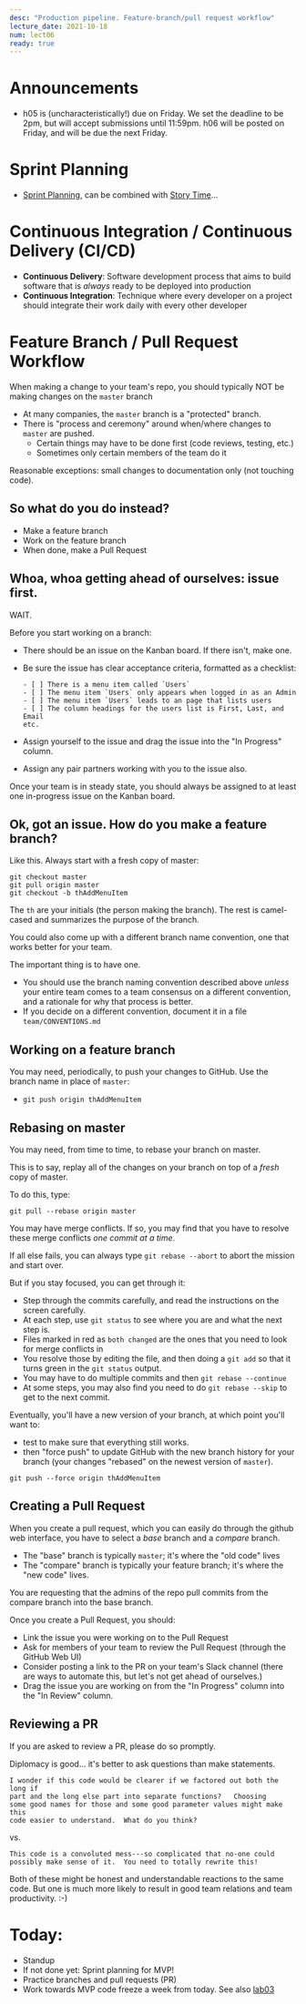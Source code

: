 ```yaml
---
desc: "Production pipeline. Feature-branch/pull request workflow"
lecture_date: 2021-10-18
num: lect06
ready: true
---
```

 
# Announcements
* h05 is (uncharacteristically!) due on Friday. We set the deadline to be 2pm, but will accept submissions until 11:59pm. h06 will be posted on Friday, and will be due the next Friday. 
 
# Sprint Planning
* [Sprint Planning](https://www.agilealliance.org/glossary/sprint-planning), can be combined with [Story Time](https://switchingtoscrum.wordpress.com/2012/11/28/what-are-story-time-meetings-for/)...

# Continuous Integration / Continuous Delivery (CI/CD) 

* **Continuous Delivery**: Software development process that aims to build software that is *always* ready to be deployed into production
* **Continuous Integration**: Technique where every developer on a project should integrate their work daily with every other developer

# Feature Branch / Pull Request Workflow

When making a change to your team's repo, you should typically NOT be making changes on the `master` branch

* At many companies, the `master` branch is a "protected" branch.
* There is "process and ceremony" around when/where changes to `master` are pushed.
  * Certain things may have to be done first (code reviews, testing, etc.)
  * Sometimes only certain members of the team do it
 
Reasonable exceptions: small changes to documentation only (not touching code).

## So what do you do instead?

* Make a feature branch
* Work on the feature branch
* When done, make a Pull Request

## Whoa, whoa getting ahead of ourselves: issue first.

WAIT.

Before you start working on a branch:
* There should be an issue on the Kanban board.  If there isn't, make one.
* Be sure the issue has clear acceptance criteria, formatted as a checklist:

  ```
  - [ ] There is a menu item called `Users`
  - [ ] The menu item `Users` only appears when logged in as an Admin
  - [ ] The menu item `Users` leads to an page that lists users
  - [ ] The column headings for the users list is First, Last, and Email
  etc.
  ```
  
* Assign yourself to the issue and drag the issue into the "In Progress" column.
* Assign any pair partners working with you to the issue also.

Once your team is in steady state, you should always be assigned to at least one in-progress issue
on the Kanban board.

## Ok, got an issue.  How do you make a feature branch?

Like this.  Always start with a fresh copy of master:

```
git checkout master
git pull origin master
git checkout -b thAddMenuItem
```

The `th` are your initials (the person making the branch).   The rest is camel-cased and summarizes the purpose of the branch.

You could also come up with a different branch name convention, one that works better for your team.

The important thing is to have one.
* You should use the branch naming convention described above *unless* your entire team comes to a team consensus
  on a different convention, and a rationale for why that process is better.
* If you decide on a different convention, document it in a file `team/CONVENTIONS.md`

## Working on a feature branch

You may need, periodically, to push your changes to GitHub.  Use the branch name in place of `master`:

* `git push origin thAddMenuItem` 


## Rebasing on master

You may need, from time to time, to rebase your branch on master.

This is to say, replay all of the changes on your branch on top of a *fresh* copy of master.

To do this, type:

```
git pull --rebase origin master
```

You may have merge conflicts.  If so, you may find that you have to resolve these merge conflicts *one commit at a time*.

If all else fails, you can always type `git rebase --abort` to abort the mission and start over.

But if you stay focused, you can get through it:

* Step through the commits carefully, and read the instructions on the screen carefully.  
* At each step, use `git status` to see where you are and what the next step is.
* Files marked in red as `both changed` are the ones that you need to look for merge conflicts in
* You resolve those by editing the file, and then doing a `git add` so that it turns green in the `git status` output.
* You may have to do multiple commits and then `git rebase --continue`
* At some steps, you may also find you need to do `git rebase --skip` to get to the next commit.


Eventually, you'll have a new version of your branch, at which point you'll want to:

* test to make sure that everything still works.
* then "force push" to update GitHub with the new branch history for your branch (your changes "rebased" on the newest version of `master`).

```
git push --force origin thAddMenuItem
```
## Creating a Pull Request

When you create a pull request, which you can easily do through the github web interface, you have to select a *base* branch and a *compare* branch.

* The "base" branch is typically `master`; it's where the "old code" lives
* The "compare" branch is typically your feature branch; it's where the "new code" lives.

You are requesting that the admins of the repo pull commits from the compare branch into the base branch.

Once you create a Pull Request, you should:

* Link the issue you were working on to the Pull Request
* Ask for members of your team to review the Pull Request (through the GitHub Web UI)
* Consider posting a link to the PR on your team's Slack channel (there are ways to automate this, but let's not get ahead of ourselves.)
* Drag the issue you are working on from the "In Progress" column into the "In Review" column.

## Reviewing a PR

If you are asked to review a PR, please do so promptly.

Diplomacy is good... it's better to ask questions than make statements.

```
I wonder if this code would be clearer if we factored out both the long if
part and the long else part into separate functions?   Choosing
some good names for those and some good parameter values might make this
code easier to understand.  What do you think?
```

vs.

```
This code is a convoluted mess---so complicated that no-one could
possibly make sense of it.  You need to totally rewrite this!
```

Both of these might be honest and understandable reactions to 
the same code.  But one is much more likely to result in good
team relations and team productivity. :-)

# Today:

* Standup
* If not done yet: Sprint planning for MVP! 
* Practice branches and pull requests (PR)
* Work towards MVP code freeze a week from today. See also [lab03](https://ucsb-cs148.github.io/f21/lab/lab03/)
